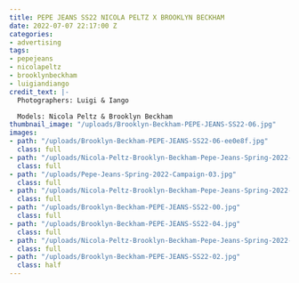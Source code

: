 ```yaml
---
title: PEPE JEANS SS22 NICOLA PELTZ X BROOKLYN BECKHAM
date: 2022-07-07 22:17:00 Z
categories:
- advertising
tags:
- pepejeans
- nicolapeltz
- brooklynbeckham
- luigiandiango
credit_text: |-
  Photographers: Luigi & Iango

  Models: Nicola Peltz & Brooklyn Beckham
thumbnail_image: "/uploads/Brooklyn-Beckham-PEPE-JEANS-SS22-06.jpg"
images:
- path: "/uploads/Brooklyn-Beckham-PEPE-JEANS-SS22-06-ee0e8f.jpg"
  class: full
- path: "/uploads/Nicola-Peltz-Brooklyn-Beckham-Pepe-Jeans-Spring-2022-Campaign03.jpg"
  class: full
- path: "/uploads/Pepe-Jeans-Spring-2022-Campaign-03.jpg"
  class: full
- path: "/uploads/Nicola-Peltz-Brooklyn-Beckham-Pepe-Jeans-Spring-2022-Campaign05.jpg"
  class: full
- path: "/uploads/Brooklyn-Beckham-PEPE-JEANS-SS22-00.jpg"
  class: full
- path: "/uploads/Brooklyn-Beckham-PEPE-JEANS-SS22-04.jpg"
  class: full
- path: "/uploads/Nicola-Peltz-Brooklyn-Beckham-Pepe-Jeans-Spring-2022-Campaign04.jpg"
  class: full
- path: "/uploads/Brooklyn-Beckham-PEPE-JEANS-SS22-02.jpg"
  class: half
---
```


